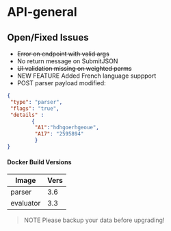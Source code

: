 # API-general

## Open/Fixed Issues
- ~~Error on endpoint with valid args~~
- No return message on SubmitJSON
- ~~UI validation missing on weighted parms~~
- NEW FEATURE Added French language suppport
- POST parser payload modified:

```json
{
 "type": "parser", 
 "flags": "true",
 "details" :
        {
         "A1":"hdhgoerhgeoue", 
         "A17": "2595894"
         }
}
```


#### Docker Build Versions 

|Image|Vers|
|-----|-----|
|parser|3.6|
|evaluator|3.3|

> NOTE Please backup your data before upgrading!
